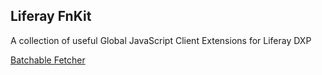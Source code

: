 ## Liferay FnKit

A collection of useful Global JavaScript Client Extensions for Liferay DXP

[Batchable Fetcher](./client-extensions//batchable-fetcher-global-js/README.md)
